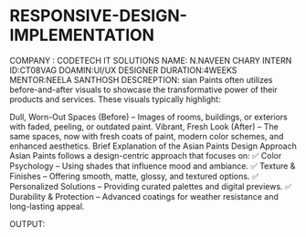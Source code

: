 # RESPONSIVE-DESIGN-IMPLEMENTATION
COMPANY : CODETECH IT SOLUTIONS
NAME: N.NAVEEN CHARY
INTERN ID:CT08VAG
DOAMIN:UI/UX DESIGNER
DURATION:4WEEKS
MENTOR:NEELA SANTHOSH
DESCREPTION:
sian Paints often utilizes before-and-after visuals to showcase the transformative power of their products and services. These visuals typically highlight:

Dull, Worn-Out Spaces (Before) – Images of rooms, buildings, or exteriors with faded, peeling, or outdated paint.
Vibrant, Fresh Look (After) – The same spaces, now with fresh coats of paint, modern color schemes, and enhanced aesthetics.
Brief Explanation of the Asian Paints Design Approach
Asian Paints follows a design-centric approach that focuses on:
✅ Color Psychology – Using shades that influence mood and ambiance.
✅ Texture & Finishes – Offering smooth, matte, glossy, and textured options.
✅ Personalized Solutions – Providing curated palettes and digital previews.
✅ Durability & Protection – Advanced coatings for weather resistance and long-lasting appeal.

OUTPUT:
